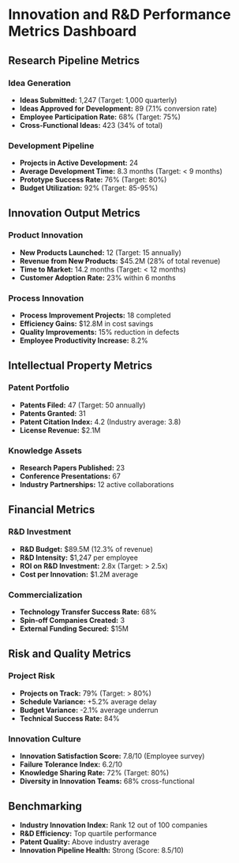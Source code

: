 # Innovation and R&D Performance Metrics Dashboard

## Research Pipeline Metrics

### Idea Generation
- **Ideas Submitted:** 1,247 (Target: 1,000 quarterly)
- **Ideas Approved for Development:** 89 (7.1% conversion rate)
- **Employee Participation Rate:** 68% (Target: 75%)
- **Cross-Functional Ideas:** 423 (34% of total)

### Development Pipeline
- **Projects in Active Development:** 24
- **Average Development Time:** 8.3 months (Target: < 9 months)
- **Prototype Success Rate:** 76% (Target: 80%)
- **Budget Utilization:** 92% (Target: 85-95%)

## Innovation Output Metrics

### Product Innovation
- **New Products Launched:** 12 (Target: 15 annually)
- **Revenue from New Products:** $45.2M (28% of total revenue)
- **Time to Market:** 14.2 months (Target: < 12 months)
- **Customer Adoption Rate:** 23% within 6 months

### Process Innovation
- **Process Improvement Projects:** 18 completed
- **Efficiency Gains:** $12.8M in cost savings
- **Quality Improvements:** 15% reduction in defects
- **Employee Productivity Increase:** 8.2%

## Intellectual Property Metrics

### Patent Portfolio
- **Patents Filed:** 47 (Target: 50 annually)
- **Patents Granted:** 31
- **Patent Citation Index:** 4.2 (Industry average: 3.8)
- **License Revenue:** $2.1M

### Knowledge Assets
- **Research Papers Published:** 23
- **Conference Presentations:** 67
- **Industry Partnerships:** 12 active collaborations

## Financial Metrics

### R&D Investment
- **R&D Budget:** $89.5M (12.3% of revenue)
- **R&D Intensity:** $1,247 per employee
- **ROI on R&D Investment:** 2.8x (Target: > 2.5x)
- **Cost per Innovation:** $1.2M average

### Commercialization
- **Technology Transfer Success Rate:** 68%
- **Spin-off Companies Created:** 3
- **External Funding Secured:** $15M

## Risk and Quality Metrics

### Project Risk
- **Projects on Track:** 79% (Target: > 80%)
- **Schedule Variance:** +5.2% average delay
- **Budget Variance:** -2.1% average underrun
- **Technical Success Rate:** 84%

### Innovation Culture
- **Innovation Satisfaction Score:** 7.8/10 (Employee survey)
- **Failure Tolerance Index:** 6.2/10
- **Knowledge Sharing Rate:** 72% (Target: 80%)
- **Diversity in Innovation Teams:** 68% cross-functional

## Benchmarking
- **Industry Innovation Index:** Rank 12 out of 100 companies
- **R&D Efficiency:** Top quartile performance
- **Patent Quality:** Above industry average
- **Innovation Pipeline Health:** Strong (Score: 8.5/10)